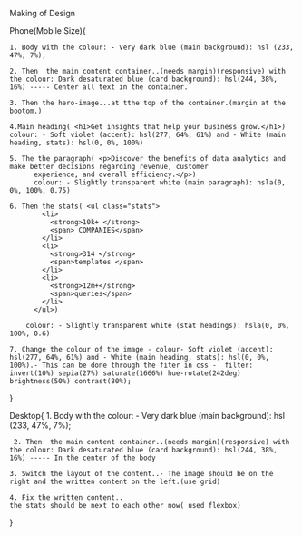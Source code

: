 Making of Design

Phone(Mobile Size){

    1. Body with the colour: - Very dark blue (main background): hsl (233, 47%, 7%);

    2. Then  the main content container..(needs margin)(responsive) with the colour: Dark desaturated blue (card background): hsl(244, 38%, 16%) ----- Center all text in the container.

    3. Then the hero-image...at tthe top of the container.(margin at the bootom.)

    4.Main heading( <h1>Get insights that help your business grow.</h1>) colour: - Soft violet (accent): hsl(277, 64%, 61%) and - White (main heading, stats): hsl(0, 0%, 100%)

    5. The the paragraph( <p>Discover the benefits of data analytics and make better decisions regarding revenue, customer 
          experience, and overall efficiency.</p>) 
          colour: - Slightly transparent white (main paragraph): hsla(0, 0%, 100%, 0.75)

    6. Then the stats( <ul class="stats">
            <li>
              <strong>10k+ </strong>
              <span> COMPANIES</span>
            </li>
            <li>
              <strong>314 </strong>
              <span>templates </span>
            </li>
            <li>
              <strong>12m+</strong>
              <span>queries</span>
            </li>
          </ul>) 

        colour: - Slightly transparent white (stat headings): hsla(0, 0%, 100%, 0.6)

    7. Change the colour of the image - colour- Soft violet (accent): hsl(277, 64%, 61%) and - White (main heading, stats): hsl(0, 0%, 100%).- This can be done through the fiter in css -  filter: invert(10%) sepia(27%) saturate(1666%) hue-rotate(242deg) brightness(50%) contrast(80%);


}

Desktop{
    1. Body with the colour: - Very dark blue (main background): hsl (233, 47%, 7%);

     2. Then  the main content container..(needs margin)(responsive) with the colour: Dark desaturated blue (card background): hsl(244, 38%, 16%) ----- In the center of the body

    3. Switch the layout of the content..- The image should be on the right and the written content on the left.(use grid)

    4. Fix the written content..
    the stats should be next to each other now( used flexbox)

}